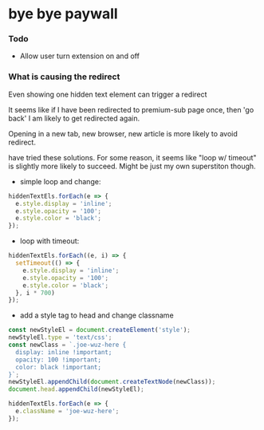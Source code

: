 # bye bye paywall

### Todo
- Allow user turn extension on and off

### What is causing the redirect

Even showing one hidden text element can trigger a redirect

It seems like if I have been redirected to premium-sub page once, then 'go back' I am likely to get redirected again.

Opening in a new tab, new browser, new article is more likely to avoid redirect.

have tried these solutions. For some reason, it seems like "loop w/ timeout" is slightly more likely to succeed. Might be just my own superstiton though.
- simple loop and change:
```js
hiddenTextEls.forEach(e => {
  e.style.display = 'inline';
  e.style.opacity = '100';
  e.style.color = 'black';
});
```
- loop with timeout:
```js
hiddenTextEls.forEach((e, i) => {
  setTimeout(() => {
    e.style.display = 'inline';
    e.style.opacity = '100';
    e.style.color = 'black';
  }, i * 700)
});
```
- add a style tag to head and change classname
```js
const newStyleEl = document.createElement('style');
newStyleEl.type = 'text/css';
const newClass = `.joe-wuz-here {
  display: inline !important;
  opacity: 100 !important;
  color: black !important;
}`;
newStyleEl.appendChild(document.createTextNode(newClass));
document.head.appendChild(newStyleEl);

hiddenTextEls.forEach(e => {
  e.className = 'joe-wuz-here';
});
```